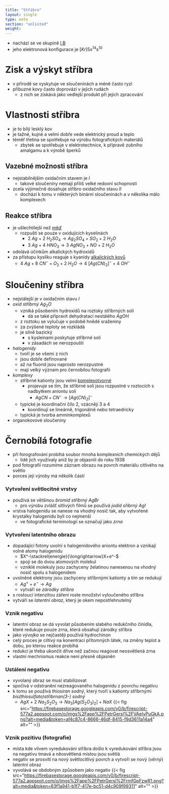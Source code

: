 ```yaml
---
title: "Stříbro"
layout: single
type: note
section: "unlisted"
weight: 
---
```

- nachází se ve skupině [I.B](/notes/research/chemistry/inorganic-chemistry/periodic-table/group-i.b)
- jeho elektronová konfigurace je $[Kr]5s^14s^{10}$
# Zisk a výskyt stříbra
- v přírodě se vyskytuje ve sloučeninách a méně často ryzí
- příbuzné kovy často doprovází v jejich rudách
    - z nich se získává jako vedlejší produkt při jejich zpracování
# Vlastnosti stříbra
- je to bílý lesklý kov
- je tažné, kujné a velmi dobře vede elektrický proud a teplo
- téměř třetina se spotřebuje na výrobu fotografických materiálů
    - zbytek se spotřebuje v elektrotechnice, k přípravě zubního amalgamu a k výrobě šperků
## Vazebné možnosti stříbra
- nejstabilnějším oxidačním stavem je $I$
    - takové sloučeniny nemají příliš velké redoxní schopnosti
- zcela výjimečně dosahuje stříbro oxidačního stavu $II$
    - dochází k tomu v některých binární sloučeninách a v několika málo komplexech
## Reakce stříbra
- je ušlechtilejší než [měď](/notes/research/chemistry/inorganic-chemistry/periodic-table/copper)
    - rozpuští se pouze v oxidujících kyselinách 
        - $2\ Ag+2\ H_2SO_4\longrightarrow{Ag_2SO_4+SO_2+2\ H_2O}$
        - $3\ Ag+4\ HNO_3\longrightarrow{3\ AgNO_3+NO+2\ H_2O}$
- odolává účinkům alkalických hydroxidů
- za přístupu kyslíku reaguje s kyanidy [alkalických kovů](/notes/research/chemistry/inorganic-chemistry/periodic-table/alkali-metals)
    - $4\ Ag+8\ CN^-+O_2+2\ H_2O\longrightarrow{4\ [Ag(CN)_2]^-+4\ OH^-}$
# Sloučeniny stříbra
- nejstálejší je v oxidačním stavu $I$
- _oxid stříbrný_ $Ag_2O$
    - vzniká působením hydroxidů na roztoky stříbrných solí
        - dá se také připravit dehydratací nestálého $AgOH$
    - z roztoku se vylučuje v podobě hnědé sraženiny
    - za zvýšené teploty se rozkládá
    - je silně bazický
        - s kysleinami poskytuje stříbrné soli
        - v zásadách se nerozpouští
- _halogenidy_
    - tvoří je se všemi z nich
    - jsou dobře definované
    - až na fluorid jsou naprosto nerozpustné
    - mají velký význam pro černobílou fotografii
- _komplexy_
    - stříbrné kationty jsou velmi [komplexotvorné](/notes/research/chemistry/inorganic-chemistry/general-inorganic-chemistry/complex-compounds)
        - projevuje se tím, že stříbrné soli jsou rozpustné v roztocích s nadbytkem aniontu soli
            - $AgCN+CN^-\longrightarrow{[Ag(CN)_2]^-}$
    - typické je koordinační čílo 2, vzácněji 3 a 4
        - koordinují se lineárně, trigonálně nebo tetraedricky
    - typická je tvorba amminkomplexů
- organokovové sloučeniny
# Černobílá fotografie
- při forografování probíhá soubor mnoha komplexních chemických dějů
    - lidé jich využívaly aniž by je objasnili do roku 1938
- pod fotografií rozumíme záznam obrazu na povrch materiálu citlivého na světlo
- porces její výroby má několik částí
### Vytvoření světlocitné vrstvy
- používá se většinou _bromid stříbrný_ $AgBr$
    - pro výrobu zvlášť sitlivých filmů se používá _jodid sříbrný_ $AgI$
- vrstva halogenidu se nanese na vhodný nosič tak, aby vytvořené krystalky halogenidu byli co nejmenší
    - ve fotografické terminologii se označují jako _zrna_
### Vytvoření latentního obrazu
- dopadající fotony uvolní s halogenidového aniontu elektron a vznikají volné atomy halogenidu
    - $X^-\stackrel{energie}{\longrightarrow}X+e^-$
    - spojí se do dvou atomových molekul
    - vzniklé molekuly jsou zachyceny želatinou nanesenou na vhodný nosič spolu s halogenidem
- uvolněné elektrony jsou zachyceny stříbrnými kationty a tím se redukují
    - $Ag^++e^-\longrightarrow{Ag}$
    - vytváří se _zárodky stříbra_
- s rostoucí intenzitou záření roste množství vyloučeného stříbra
- vytváří se _latentní obraz_, který je okem nepostřehnutelný
### Vznik negativu
- latentní obraz se dá vyvolat působením slabého redukčního činidla, které redukuje pouze zrna, která obsahují zárodky stříbra
- jako _vývojka_ se nejčastěji používá hydrochinon
- celý proces je ciltivý na konentraci přítomných látek, na změny teplot a dobu, po kterou reakce probíhá
- redukci je třeba ukončit dříve než začnou reagovat neosvětlená zrna
- vlastní mechnismus reakce není přesně objasněn
### Ustálení negativu
- vyvolaný obraz se musí stabilizovat
- spočívá v odstranění nezreagovaného halogenidu z povrchu negativu
- k tomu se používá _thiosíran sodný_, který tvoří s kationty stříbrnými _bis(thiosulfato)stříbrnan(3-) sodný_
    - $AgX+2\ Na_2S_2O_3\longrightarrow{Na_3[Ag(S_2O_3)_2]}+NaX$
{{< fig src="https://firebasestorage.googleapis.com/v0/b/firescript-577a2.appspot.com/o/imgs%2Fapp%2FPetrGersl%2FVAeIyPuGkA.png?alt=media&token=af4c87c4-8666-46df-8415-f9d3611a14a4" alt="" >}}
### Vznik pozitivu (fotografie)
- místa kde vlivem vyredukování stříbra došlo k vyredukování stříbra jsou na negativu tmavá a něosvětlená místou jsou světlá
- negativ se prosvítí na nový světlocitlivý povrch a vytvoří se nový (_věrný_) latentní obraz
- vyvolává se obdobným způsobem jako negativ
{{< fig src="https://firebasestorage.googleapis.com/v0/b/firescript-577a2.appspot.com/o/imgs%2Fapp%2FPetrGersl%2FrmfGpFzwR1.png?alt=media&token=63f1a941-b1f7-417e-bc51-d4c909f99311" alt="" >}}